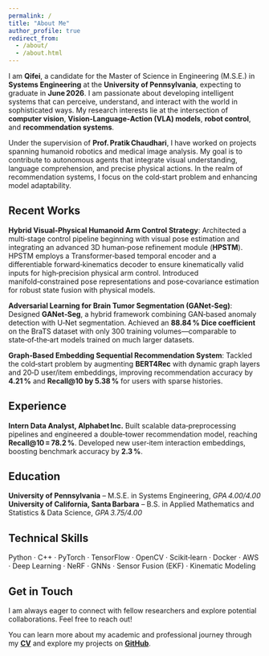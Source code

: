```yaml
---
permalink: /
title: "About Me"
author_profile: true
redirect_from: 
  - /about/
  - /about.html
---
```


I am **Qifei**, a candidate for the Master of Science in Engineering (M.S.E.) in **Systems Engineering** at the **University of Pennsylvania**, expecting to graduate in **June 2026**. I am passionate about developing intelligent systems that can perceive, understand, and interact with the world in sophisticated ways. My research interests lie at the intersection of **computer vision**, **Vision‑Language‑Action (VLA) models**, **robot control**, and **recommendation systems**.

Under the supervision of **Prof. Pratik Chaudhari**, I have worked on projects spanning humanoid robotics and medical image analysis. My goal is to contribute to autonomous agents that integrate visual understanding, language comprehension, and precise physical actions. In the realm of recommendation systems, I focus on the cold‑start problem and enhancing model adaptability.

## Recent Works

**Hybrid Visual‑Physical Humanoid Arm Control Strategy**:
  Architected a multi‑stage control pipeline beginning with visual pose estimation and integrating an advanced 3D human‑pose refinement module (**HPSTM**). HPSTM employs a Transformer‑based temporal encoder and a differentiable forward‑kinematics decoder to ensure kinematically valid inputs for high‑precision physical arm control. Introduced manifold‑constrained pose representations and pose‑covariance estimation for robust state fusion with physical models.

**Adversarial Learning for Brain Tumor Segmentation (GANet‑Seg)**:
  Designed **GANet‑Seg**, a hybrid framework combining GAN‑based anomaly detection with U‑Net segmentation. Achieved an **88.84 % Dice coefficient** on the BraTS dataset with only 300 training volumes—comparable to state‑of‑the‑art models trained on much larger datasets.

**Graph‑Based Embedding Sequential Recommendation System**:
  Tackled the cold‑start problem by augmenting **BERT4Rec** with dynamic graph layers and 20‑D user/item embeddings, improving recommendation accuracy by **4.21 %** and **Recall@10 by 5.38 %** for users with sparse histories.

## Experience

**Intern Data Analyst, Alphabet Inc.**
  Built scalable data‑preprocessing pipelines and engineered a double‑tower recommendation model, reaching **Recall\@10 = 78.2 %**. Developed new user‑item interaction embeddings, boosting benchmark accuracy by **2.3 %**.

## Education

**University of Pennsylvania** – M.S.E. in Systems Engineering, *GPA 4.00/4.00*
**University of California, Santa Barbara** – B.S. in Applied Mathematics and Statistics & Data Science, *GPA 3.75/4.00*

## Technical Skills

Python · C++ · PyTorch · TensorFlow · OpenCV · Scikit‑learn · Docker · AWS · Deep Learning · NeRF · GNNs · Sensor Fusion (EKF) · Kinematic Modeling

## Get in Touch

I am always eager to connect with fellow researchers and explore potential collaborations. Feel free to reach out!

You can learn more about my academic and professional journey through my **[CV](/files/Qifei_Cui_CV.pdf)** and explore my projects on **[GitHub](https://github.com/Qifei-C)**.
